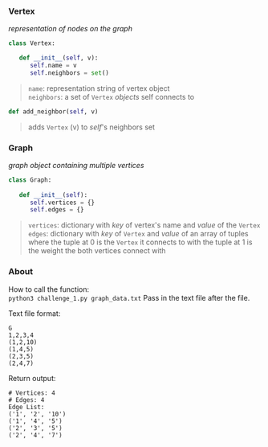### Vertex

*representation of nodes on the graph*


```python
class Vertex:

   def __init__(self, v):
      self.name = v
      self.neighbors = set()
```
> `name`: representation string of vertex object\
> `neighbors`: a set of `Vertex` *objects* self connects to


```python
def add_neighbor(self, v)
```
> adds `Vertex` (v) to *self*'s neighbors set


### Graph

*graph object containing multiple vertices*

```python
class Graph:
   
   def __init__(self):
      self.vertices = {}
      self.edges = {}
```
> `vertices`: dictionary with *key* of vertex's name and *value* of the `Vertex` \
> `edges`: dictionary with *key* of `Vertex` and *value* of an array of tuples where the tuple at 0 is the `Vertex` it connects to with the tuple at 1 is the weight the both vertices connect with


### About

How to call the function:\
`python3 challenge_1.py graph_data.txt` 
Pass in the text file after the file.

Text file format:
```
G
1,2,3,4
(1,2,10)
(1,4,5)
(2,3,5)
(2,4,7)
```

Return output:
```
# Vertices: 4
# Edges: 4
Edge List:
('1', '2', '10')
('1', '4', '5')
('2', '3', '5')
('2', '4', '7')
```